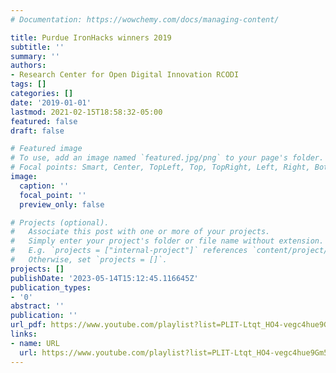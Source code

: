 ```yaml
---
# Documentation: https://wowchemy.com/docs/managing-content/

title: Purdue IronHacks winners 2019
subtitle: ''
summary: ''
authors:
- Research Center for Open Digital Innovation RCODI
tags: []
categories: []
date: '2019-01-01'
lastmod: 2021-02-15T18:58:32-05:00
featured: false
draft: false

# Featured image
# To use, add an image named `featured.jpg/png` to your page's folder.
# Focal points: Smart, Center, TopLeft, Top, TopRight, Left, Right, BottomLeft, Bottom, BottomRight.
image:
  caption: ''
  focal_point: ''
  preview_only: false

# Projects (optional).
#   Associate this post with one or more of your projects.
#   Simply enter your project's folder or file name without extension.
#   E.g. `projects = ["internal-project"]` references `content/project/deep-learning/index.md`.
#   Otherwise, set `projects = []`.
projects: []
publishDate: '2023-05-14T15:12:45.116645Z'
publication_types:
- '0'
abstract: ''
publication: ''
url_pdf: https://www.youtube.com/playlist?list=PLIT-Ltqt_HO4-vegc4hue9Gm5IIPUSxZW
links:
- name: URL
  url: https://www.youtube.com/playlist?list=PLIT-Ltqt_HO4-vegc4hue9Gm5IIPUSxZW
---
```

